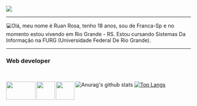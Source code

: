 <img align="center" src="https://i.pinimg.com/originals/bd/56/5d/bd565dcc0a556add0b0a0ed6b26d686e.gif"></img>
<hr>
<p>💻Olá, meu nome é Ruan Rosa, tenho 18 anos, sou de Franca-Sp e no momento estou vivendo em Rio Grande - RS. Estou cursando Sistemas Da Informação na FURG (Universidade Federal De Rio Grande).</p>
<hr>
<h3>Web developer</h3><br>

<img align="left" height="50" width="80" src="https://media.tenor.com/images/07084a784c728740f58cf6375a947af2/tenor.gif"></img>
<img align="left" height="50" width="50" src="https://i.imgur.com/l2WrqGz.png"></img>
<img align="left" height="50" width="50" src="https://i.imgur.com/JCTIr4t.png"></img>



![Anurag's github stats](https://github-readme-stats.vercel.app/api?username=RuanRosa&show_icons=true&theme=dracula)
[![Top Langs](https://github-readme-stats.vercel.app/api/top-langs/?username=RuanRosa&show_icons=true&theme=dracula)](https://github.com/anuraghazra/github-readme-stats)

